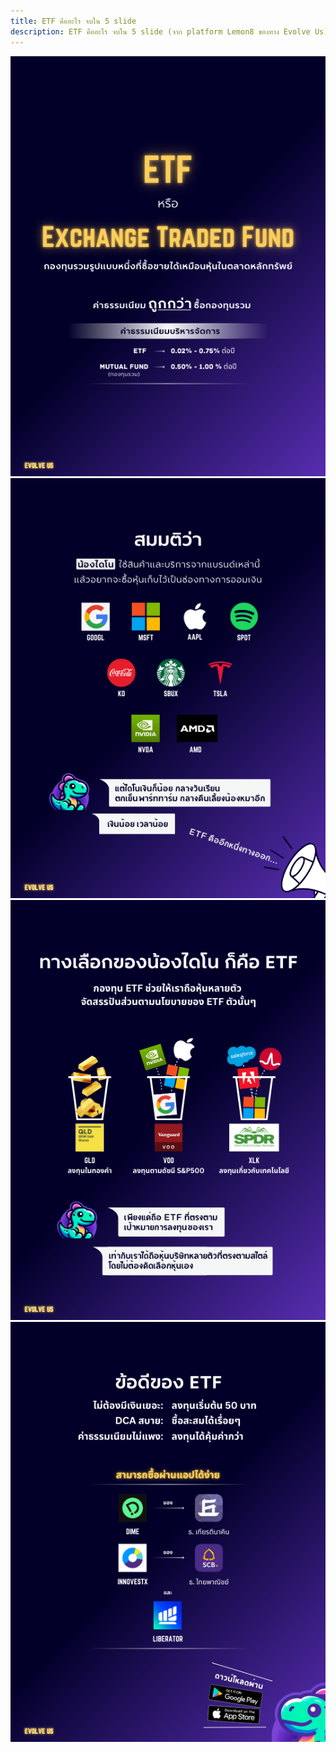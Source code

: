 ```yaml
---
title: ETF คืออะไร จบใน 5 slide
description: ETF คืออะไร จบใน 5 slide (จาก platform Lemon8 ของทาง Evolve Us)
---
```

![ETF คืออะไร จบใน 5 slide](/src/assets/lemon8pic/4.png)
![ETF คืออะไร จบใน 5 slide](/src/assets/lemon8pic/5.png)
![ETF คืออะไร จบใน 5 slide](/src/assets/lemon8pic/6.png)
![ETF คืออะไร จบใน 5 slide](/src/assets/lemon8pic/7.png)